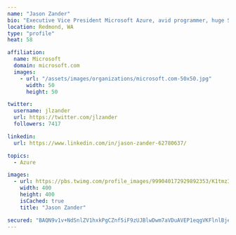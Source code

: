 ```yaml
---
name: "Jason Zander"
bio: "Executive Vice President Microsoft Azure, avid programmer, huge Seahawks fan. Go Hawks!"
location: Redmond, WA
type: "profile"
heat: 58

affiliation:
  name: Microsoft
  domain: microsoft.com
  images:
    - url: "/assets/images/organizations/microsoft.com-50x50.jpg"
      width: 50
      height: 50

twitter:
  username: jlzander
  url: https://twitter.com/jlzander
  followers: 7417

linkedin:
  url: https://www.linkedin.com/in/jason-zander-62780637/

topics:
  - Azure

images:
  - url: https://pbs.twimg.com/profile_images/999040172929892353/K1tmz3d4_400x400.jpg
    width: 400
    height: 400
    isCached: true
    title: "Jason Zander"

secured: "BAQN9v1v+NdSnlZV1hxkPgCZnf5iF9zUJBlwDwm7aVDuAVEP1eqgVKFlnlBjeP8UCjqTh9HT2koRFhuocOUi8YBwWWpu+v9EbbZJ7+dPLZ0vhWfqLhU1TuJGmobTvWQKIbEo3ejBg+i7Ab9Y/R0AgfBcgiw/uUpGT7eQmr5nSAU25zIP0hhJnYAc1lgGz+JEc9v2ES5flSb5FDkfoMyUYwzCxRL+JnH7vUkemtkIfV9iovu9wPADVOyd7kiDTA8bzBvJedWZzm1GDL0bygB5l6spT3guIQ/WSjgPeOB7dAGMPSBTGC3NCdq0WXi+erGkjY3ZyVoLrGKqvYfUWD2lreUYK1uAmvnGiRag3iofeUr9GryZz3m1kGrV/3Ysse1b8NOQb6Cpo8DwYawk8zKoQvNtnQIcIF2yMXrdRQ1T6aY=;q4m7AuckDqr3x2U+qTC1uQ=="
---
```



